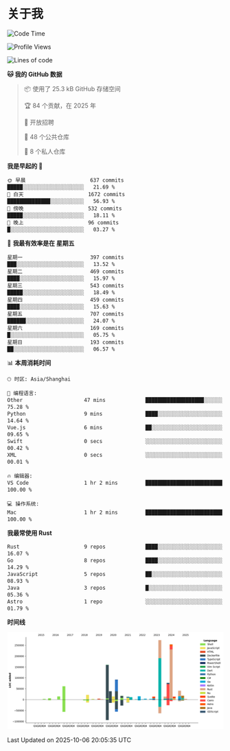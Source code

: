 # 关于我

<!--START_SECTION:waka-->
![Code Time](http://img.shields.io/badge/Code%20Time-4%2C136%20hrs%2038%20mins-blue)

![Profile Views](http://img.shields.io/badge/%E4%B8%AA%E4%BA%BA%E8%B5%84%E6%96%99%E8%A7%82%E7%9C%8B%E6%AC%A1%E6%95%B0-0-blue)

![Lines of code](https://img.shields.io/badge/%E4%BB%8E%E3%80%8CHello%20World%E3%80%8D%E8%B5%B7%E6%88%91%E5%B7%B2%E7%BB%8F%E5%86%99%E4%BA%86-1.2%20million%20%E8%A1%8C%E4%BB%A3%E7%A0%81-blue)

**🐱 我的 GitHub 数据** 

> 📦  使用了 25.3 kB GitHub 存储空间 
 > 
> 🏆 84 个贡献，在 2025 年
 > 
> 💼 开放招聘
 > 
> 📜 48 个公共仓库 
 > 
> 🔑 8 个私人仓库 
 > 
**我是早起的 🐤** 

```text
🌞 早晨                     637 commits         █████░░░░░░░░░░░░░░░░░░░░   21.69 % 
🌆 白天                     1672 commits        ██████████████░░░░░░░░░░░   56.93 % 
🌃 傍晚                     532 commits         █████░░░░░░░░░░░░░░░░░░░░   18.11 % 
🌙 晚上                     96 commits          █░░░░░░░░░░░░░░░░░░░░░░░░   03.27 % 
```
📅 **我最有效率是在 星期五** 

```text
星期一                      397 commits         ███░░░░░░░░░░░░░░░░░░░░░░   13.52 % 
星期二                      469 commits         ████░░░░░░░░░░░░░░░░░░░░░   15.97 % 
星期三                      543 commits         █████░░░░░░░░░░░░░░░░░░░░   18.49 % 
星期四                      459 commits         ████░░░░░░░░░░░░░░░░░░░░░   15.63 % 
星期五                      707 commits         ██████░░░░░░░░░░░░░░░░░░░   24.07 % 
星期六                      169 commits         █░░░░░░░░░░░░░░░░░░░░░░░░   05.75 % 
星期日                      193 commits         ██░░░░░░░░░░░░░░░░░░░░░░░   06.57 % 
```


📊 **本周消耗时间** 

```text
🕑︎ 时区: Asia/Shanghai

💬 编程语言: 
Other                    47 mins             ███████████████████░░░░░░   75.28 % 
Python                   9 mins              ████░░░░░░░░░░░░░░░░░░░░░   14.64 % 
Vue.js                   6 mins              ██░░░░░░░░░░░░░░░░░░░░░░░   09.65 % 
Swift                    0 secs              ░░░░░░░░░░░░░░░░░░░░░░░░░   00.42 % 
XML                      0 secs              ░░░░░░░░░░░░░░░░░░░░░░░░░   00.01 % 

🔥 编辑器: 
VS Code                  1 hr 2 mins         █████████████████████████   100.00 % 

💻 操作系统: 
Mac                      1 hr 2 mins         █████████████████████████   100.00 % 
```

**我最常使用 Rust** 

```text
Rust                     9 repos             ████░░░░░░░░░░░░░░░░░░░░░   16.07 % 
Go                       8 repos             ████░░░░░░░░░░░░░░░░░░░░░   14.29 % 
JavaScript               5 repos             ██░░░░░░░░░░░░░░░░░░░░░░░   08.93 % 
Java                     3 repos             █░░░░░░░░░░░░░░░░░░░░░░░░   05.36 % 
Astro                    1 repo              ░░░░░░░░░░░░░░░░░░░░░░░░░   01.79 % 
```



**时间线**

![Lines of Code chart](https://raw.githubusercontent.com/catusax/catusax/master/assets/bar_graph.png)


 Last Updated on 2025-10-06 20:05:35 UTC
<!--END_SECTION:waka-->

